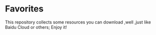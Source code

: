# Favorites
This repository collects some resources you can download ,well ,just like Baidu Cloud or others;
Enjoy it!
